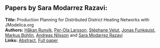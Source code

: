 <h2>Papers by Sara Modarrez Razavi:</h2>
<p>
<b>Title:</b> Production Planning for Distributed District Heating Networks with JModelica.org<br />
<b>Authors:</b> <a href="../authors/author_263.html">Håkan Runvik</a>, <a href="../authors/author_173.html">Per-Ola Larsson</a>, <a href="../authors/author_324.html">Stéphane Velut</a>, <a href="../authors/author_95.html">Jonas Funkquist</a>, <a href="../authors/author_34.html">Markus Bohlin</a>, <a href="../authors/author_213.html">Andreas Nilsson</a> and <a href="../authors/author_201.html">Sara Modarrez Razavi</a><br />
<b>Links:</b> <a href="../abstracts/abstract_23.pdf">Abstract</a>, <a href="../submissions/ecp15118217_RunvikLarssonVelutFunkquistBohlinNilssonModarrezrazavi.pdf">Full paper</a>
</p>